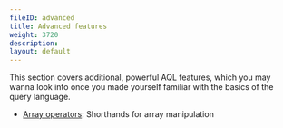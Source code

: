 ```yaml
---
fileID: advanced
title: Advanced features
weight: 3720
description: 
layout: default
---
```

This section covers additional, powerful AQL features, which you may wanna look
into once you made yourself familiar with the basics of the query language.

- [Array operators](advanced-array-operators): Shorthands for array manipulation
